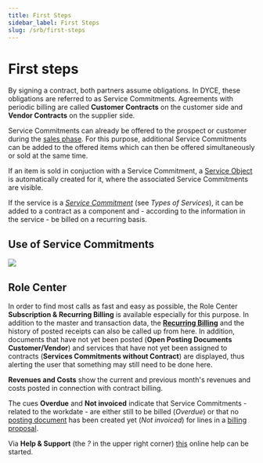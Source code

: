 ```yaml
---
title: First Steps
sidebar_label: First Steps
slug: /srb/first-steps
---
```


# First steps
By signing a contract, both partners assume obligations. In DYCE, these obligations are referred to as Service Commitments. Agreements with periodic billing are called **Customer Contracts** on the customer side and **Vendor Contracts** on the supplier side.

Service Commitments can already be offered to the prospect or customer during the [sales phase](/docs/srb/sales/sales-service-commitments.md). For this purpose, additional Service Commitments can be added to the offered items which can then be offered simultaneously or sold at the same time.

If an item is sold in conjuction with a Service Commitment, a [Service Object](/docs/srb/working-with-contracts/service-objects.md) is automatically created for it, where the associated Service Commitments are visible.

If the service is a *[Service Commitment](/docs/srb/masterdata/service-commitments.md)* (see *Types of Services*), it can be added to a contract as a component and - according to the information in the service - be billed on a recurring basis.


## Use of Service Commitments
![](/img/srb/ProcessOverview.png)


## Role Center
In order to find most calls as fast and easy as possible, the Role Center **Subscription & Recurring Billing** is available especially for this purpose. In addition to the master and transaction data, the **[Recurring Billing](/docs/srb/recurring-billing.md)** and the history of posted receipts can also be called up from here. In addition, documents that have not yet been posted (**Open Posting Documents Customer/Vendor**) and services that have not yet been assigned to contracts (**Services Commitments without Contract**) are displayed, thus alerting the user that something may still need to be done here.

**Revenues and Costs** show the current and previous month's revenues and costs posted in connection with contract billing.

The cues **Overdue** and **Not invoiced** indicate that Service Commitments - related to the workdate - are either still to be billed (*Overdue*) or that no [posting document](/docs/srb/posting-documents.md) has been created yet (*Not invoiced*) for lines in a [billing proposal](/docs/srb/recurring-billing.md).

Via **Help & Support** (the *?* in the upper right corner) [this](/docs/srb/welcome.md) online help can be started.